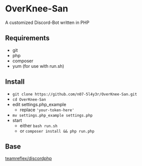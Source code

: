 # OverKnee-San
A customized Discord-Bot written in PHP

## Requirements
* git
* php
* composer
* yum (for use with run.sh)

## Install
* ```git clone https://github.com/n07-5l4y3r/OverKnee-San.git```
* ```cd OverKnee-San```
* edit settings.php_example
  * replace ```'your-token-here'```
* ```mv settings.php_example settings.php```
* start
  * either ```bash run.sh```
  * or     ```composer install && php run.php```

## Base
[teamreflex/discordphp](https://github.com/teamreflex/discordphp)
